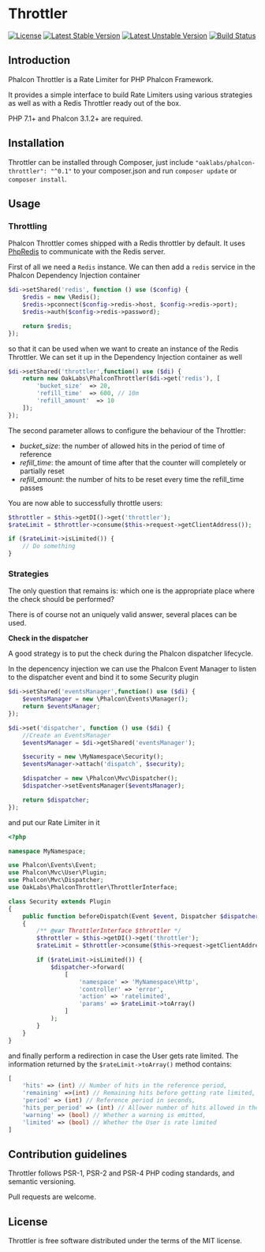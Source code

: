 # Throttler

[![License](https://poser.pugx.org/oaklabs/phalcon-throttler/license)](https://packagist.org/packages/oaklabs/phalcon-throttler)
[![Latest Stable Version](https://poser.pugx.org/oaklabs/phalcon-throttler/v/stable)](https://packagist.org/packages/oaklabs/phalcon-throttler)
[![Latest Unstable Version](https://poser.pugx.org/oaklabs/phalcon-throttler/v/unstable)](https://packagist.org/packages/oaklabs/phalcon-throttler)
[![Build Status](https://travis-ci.org/micheleangioni/phalcon-throttler.svg)](https://travis-ci.org/micheleangioni/phalcon-throttler)

## Introduction

Phalcon Throttler is a Rate Limiter for PHP Phalcon Framework.

It provides a simple interface to build Rate Limiters using various strategies as well as with a Redis Throttler ready out of the box.

PHP 7.1+ and Phalcon 3.1.2+ are required.

## Installation
 
Throttler can be installed through Composer, just include `"oaklabs/phalcon-throttler": "^0.1"` to your composer.json and run `composer update` or `composer install`.

## Usage

### Throttling

Phalcon Throttler comes shipped with a Redis throttler by default. 
It uses [PhpRedis](https://github.com/phpredis/phpredis) to communicate with the Redis server.

First of all we need a `Redis` instance. 
We can then add a `redis` service in the Phalcon Dependency Injection container

```php
$di->setShared('redis', function () use ($config) {
    $redis = new \Redis();
    $redis->pconnect($config->redis->host, $config->redis->port);
    $redis->auth($config->redis->password);

    return $redis;
});
``` 

so that it can be used when we want to create an instance of the Redis Throttler.
We can set it up in the Dependency Injection container as well

```php
$di->setShared('throttler',function() use ($di) {
    return new OakLabs\PhalconThrottler($di->get('redis'), [
        'bucket_size'  => 20,
        'refill_time'  => 600, // 10m
        'refill_amount'  => 10
    ]);
});
```

The second parameter allows to configure the behaviour of the Throttler:

- *bucket_size*: the number of allowed hits in the period of time of reference
- *refill_time*: the amount of time after that the counter will completely or partially reset
- *refill_amount*: the number of hits to be reset every time the refill_time passes 

You are now able to successfully throttle users:

```php
$throttler = $this->getDI()->get('throttler');
$rateLimit = $throttler->consume($this->request->getClientAddress());

if ($rateLimit->isLimited()) {
    // Do something
}
```

### Strategies

The only question that remains is: which one is the appropriate place where the check should be performed?

There is of course not an uniquely valid answer, several places can be used. 

**Check in the dispatcher**

A good strategy is to put the check during the Phalcon dispatcher lifecycle.

In the depencency injection we can use the Phalcon Event Manager to listen to the dispatcher event and bind it to some Security plugin

```php
$di->setShared('eventsManager',function() use ($di) {
    $eventsManager = new \Phalcon\Events\Manager();
    return $eventsManager;
});

$di->set('dispatcher', function () use ($di) {
    //Create an EventsManager
    $eventsManager = $di->getShared('eventsManager');

    $security = new \MyNamespace\Security();
    $eventsManager->attach('dispatch', $security);

    $dispatcher = new \Phalcon\Mvc\Dispatcher();
    $dispatcher->setEventsManager($eventsManager);

    return $dispatcher;
});
```

and put our Rate Limiter in it

```php
<?php

namespace MyNamespace;

use Phalcon\Events\Event;
use Phalcon\Mvc\User\Plugin;
use Phalcon\Mvc\Dispatcher;
use OakLabs\PhalconThrottler\ThrottlerInterface;

class Security extends Plugin
{
    public function beforeDispatch(Event $event, Dispatcher $dispatcher)
    {
        /** @var ThrottlerInterface $throttler */
        $throttler = $this->getDI()->get('throttler');
        $rateLimit = $throttler->consume($this->request->getClientAddress());

        if ($rateLimit->isLimited()) {
            $dispatcher->forward(
                [
                    'namespace' => 'MyNamespace\Http',
                    'controller' => 'error',
                    'action' => 'ratelimited',
                    'params' => $rateLimit->toArray()
                ]
            );
        }
    }
}
```

and finally perform a redirection in case the User gets rate limited.
The information returned by the `$rateLimit->toArray()` method contains:

```php
[
    'hits' => (int) // Number of hits in the reference period,
    'remaining' =>(int) // Remaining hits before getting rate limited,
    'period' => (int) // Reference period in seconds,
    'hits_per_period' => (int) // Allower number of hits allowed in the reference period,
    'warning' => (bool) // Whether a warning is emitted,
    'limited' => (bool) // Whether the User is rate limited
]
```

## Contribution guidelines

Throttler follows PSR-1, PSR-2 and PSR-4 PHP coding standards, and semantic versioning.

Pull requests are welcome.

## License

Throttler is free software distributed under the terms of the MIT license.

